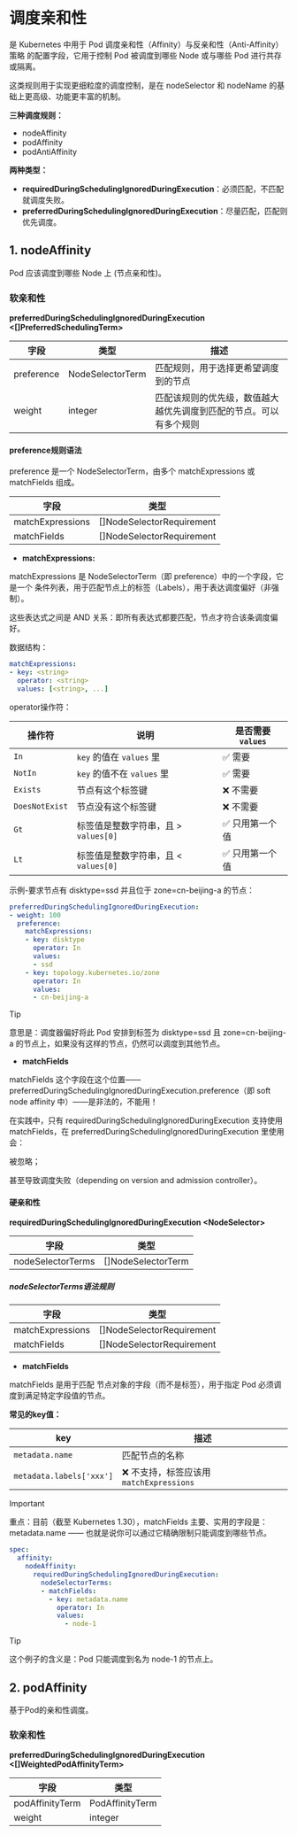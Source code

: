 # 调度亲和性

是 Kubernetes 中用于 Pod 调度亲和性（Affinity）与反亲和性（Anti-Affinity）策略 的配置字段，它用于控制 Pod 被调度到哪些 Node 或与哪些 Pod 进行共存或隔离。

这类规则用于实现更细粒度的调度控制，是在 nodeSelector 和 nodeName 的基础上更高级、功能更丰富的机制。

**三种调度规则：**

- nodeAffinity
- podAffinity
- podAntiAffinity

**两种类型：**

- **requiredDuringSchedulingIgnoredDuringExecution**：必须匹配，不匹配就调度失败。
- **preferredDuringSchedulingIgnoredDuringExecution**：尽量匹配，匹配则优先调度。

## 1. nodeAffinity

Pod 应该调度到哪些 Node 上 (节点亲和性)。

### 软亲和性

**preferredDuringSchedulingIgnoredDuringExecution <\[]PreferredSchedulingTerm>**

|字段|类型|描述|
|---|----|----|
|preference|NodeSelectorTerm|匹配规则，用于选择更希望调度到的节点|
|weight|integer|匹配该规则的优先级，数值越大越优先调度到匹配的节点。可以有多个规则|

#### preference规则语法

preference 是一个 NodeSelectorTerm，由多个 matchExpressions 或 matchFields 组成。

|字段|类型|
|---|----|
|matchExpressions|[]NodeSelectorRequirement|
|matchFields|[]NodeSelectorRequirement|

- **matchExpressions:**

matchExpressions 是 NodeSelectorTerm（即 preference）中的一个字段，它是一个 条件列表，用于匹配节点上的标签（Labels），用于表达调度偏好（非强制）。

这些表达式之间是 AND 关系：即所有表达式都要匹配，节点才符合该条调度偏好。

数据结构：

```yaml
matchExpressions:
- key: <string>
  operator: <string>         
  values: [<string>, ...]    
```

operator操作符：

| 操作符            | 说明                        | 是否需要 `values` |
| -------------- | ------------------------- | ------------- |
| `In`           | `key` 的值在 `values` 里      | ✅ 需要          |
| `NotIn`        | `key` 的值不在 `values` 里     | ✅ 需要          |
| `Exists`       | 节点有这个标签键                  | ❌ 不需要         |
| `DoesNotExist` | 节点没有这个标签键                 | ❌ 不需要         |
| `Gt`           | 标签值是整数字符串，且 > `values[0]` | ✅ 只用第一个值      |
| `Lt`           | 标签值是整数字符串，且 < `values[0]` | ✅ 只用第一个值      |

示例-要求节点有 disktype=ssd 并且位于 zone=cn-beijing-a 的节点：

```yaml
preferredDuringSchedulingIgnoredDuringExecution:
- weight: 100
  preference:
    matchExpressions:
    - key: disktype
      operator: In
      values:
      - ssd
    - key: topology.kubernetes.io/zone
      operator: In
      values:
      - cn-beijing-a
```

> [!TIP]
> 意思是：调度器偏好将此 Pod 安排到标签为 disktype=ssd 且 zone=cn-beijing-a 的节点上，如果没有这样的节点，仍然可以调度到其他节点。

- **matchFields**

matchFields 这个字段在这个位置——preferredDuringSchedulingIgnoredDuringExecution.preference（即 soft node affinity 中）——是非法的，不能用！

在实践中，只有 requiredDuringSchedulingIgnoredDuringExecution 支持使用 matchFields，在 preferredDuringSchedulingIgnoredDuringExecution 里使用会：

被忽略；

甚至导致调度失败（depending on version and admission controller）。

#### 硬亲和性

**requiredDuringSchedulingIgnoredDuringExecution \<NodeSelector>**

|字段|类型|
|----|----|
|nodeSelectorTerms|[]NodeSelectorTerm|

##### nodeSelectorTerms语法规则

|字段|类型|
|---|----|
|matchExpressions|[]NodeSelectorRequirement|
|matchFields|[]NodeSelectorRequirement|

- **matchFields**

matchFields 是用于匹配 节点对象的字段（而不是标签），用于指定 Pod 必须调度到满足特定字段值的节点。

**常见的key值：**

| key                      | 描述                             |
| ------------------------ | ------------------------------ |
| `metadata.name`          | 匹配节点的名称                        |
| `metadata.labels['xxx']` | ❌ 不支持，标签应该用 `matchExpressions` |

> [!IMPORTANT]
> 重点：目前（截至 Kubernetes 1.30），matchFields 主要、实用的字段是：metadata.name —— 也就是说你可以通过它精确限制只能调度到哪些节点。

```yaml
spec:
  affinity:
    nodeAffinity:
      requiredDuringSchedulingIgnoredDuringExecution:
        nodeSelectorTerms:
        - matchFields:
          - key: metadata.name
            operator: In
            values:
              - node-1
```

> [!TIP]
> 这个例子的含义是：Pod 只能调度到名为 node-1 的节点上。

## 2. podAffinity

基于Pod的亲和性调度。

### 软亲和性

**preferredDuringSchedulingIgnoredDuringExecution <[]WeightedPodAffinityTerm>**

|字段|类型|
|---|----|
|podAffinityTerm|PodAffinityTerm|
|weight|integer|

